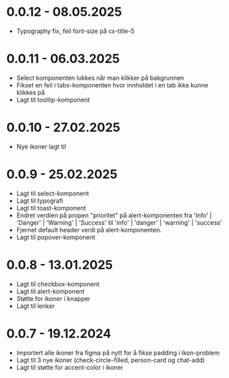 # 0.0.12 - 08.05.2025

- Typography fix, feil font-size på cx-title-5

# 0.0.11 - 06.03.2025

- Select komponenten lukkes når man klikker på bakgrunnen
- Fikset en feil i tabs-komponenten hvor innholdet i en tab ikke kunne klikkes på
- Lagt til tooltip-komponent

# 0.0.10 - 27.02.2025

- Nye ikoner lagt til

# 0.0.9 - 25.02.2025

- Lagt til select-komponent
- Lagt til typografi
- Lagt til toast-komponent
- Endret verdien på propen "prioritet" på alert-komponenten fra 'Info' | 'Danger' | 'Warning' | 'Success' til 'info' | 'danger' | 'warning' | 'success'
- Fjernet default header verdi på alert-komponenten.
- Lagt til popover-komponent

# 0.0.8 - 13.01.2025

- Lagt til checkbox-komponent
- Lagt til alert-komponent
- Støtte for ikoner i knapper
- Lagt til lenker

# 0.0.7 - 19.12.2024

- Importert alle ikoner fra figma på nytt for å fikse padding i ikon-problem
- Lagt til 3 nye ikoner (check-circle-filled, person-card og chat-add)
- Lagt til støtte for accent-color i ikoner
